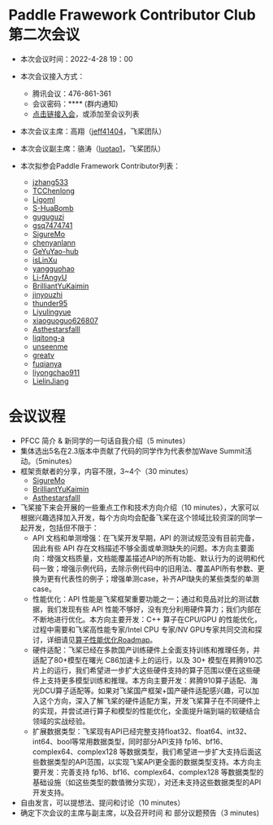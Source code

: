 # Paddle Frawework Contributor Club 第二次会议

- 本次会议时间：2022-4-28 19：00
- 本次会议接入方式： 
  - 腾讯会议：476-861-361
  - 会议密码：**** (群内通知)
  - [点击链接入会](https://meeting.tencent.com/dm/0dsJkRjNL5Ow)，或添加至会议列表


- 本次会议主席：高翔（[jeff41404](https://github.com/jeff41404)，飞桨团队）
- 本次会议副主席：骆涛（[luotao1](https://github.com/luotao1)，飞桨团队）

- 本次拟参会Paddle Framework Contributor列表：
    - [jzhang533](https://github.com/jzhang533)
    - [TCChenlong](https://github.com/TCChenlong)
    - [Ligoml](https://github.com/Ligoml)
    - [S-HuaBomb](https://github.com/S-HuaBomb)
    - [guguguzi](https://github.com/guguguzi)
    - [gsq7474741](https://github.com/gsq7474741)
    - [SigureMo](https://github.com/SigureMo)
    - [chenyanlann](https://github.com/chenyanlann)
    - [GeYuYao-hub](https://github.com/GeYuYao-hub)
    - [isLinXu](https://github.com/isLinXu)
    - [yangguohao](https://github.com/yangguohao)
    - [Li-fAngyU](https://github.com/Li-fAngyU)
    - [BrilliantYuKaimin](https://github.com/BrilliantYuKaimin)
    - [jinyouzhi](https://github.com/jinyouzhi)
    - [thunder95](https://github.com/thunder95)
    - [Liyulingyue](https://github.com/Liyulingyue)
    - [xiaoguoguo626807](https://github.com/xiaoguoguo626807)
    - [Asthestarsfalll](https://github.com/Asthestarsfalll)
    - [liqitong-a](https://github.com/liqitong-a)
    - [unseenme](https://github.com/unseenme)
    - [greatv](https://github.com/greatv)
    - [fuqianya](https://github.com/fuqianya)
    - [liyongchao911](https://github.com/liyongchao911)
    - [LielinJiang](https://github.com/LielinJiang)

# 会议议程

- PFCC 简介 & 新同学的一句话自我介绍（5 minutes）
- 集体选出5名在2.3版本中贡献了代码的同学作为代表参加Wave Summit活动。（5minutes）
- 框架贡献者的分享，内容不限，3~4个（30 minutes）
  - [SigureMo](https://github.com/SigureMo)
  - [BrilliantYuKaimin](https://github.com/BrilliantYuKaimin)
  - [Asthestarsfalll](https://github.com/Asthestarsfalll)
- 飞桨接下来会开展的一些重点工作和技术方向介绍（10 minutes），大家可以根据兴趣选择加入开发，每个方向均会配备飞桨在这个领域比较资深的同学一起开发，包括但不限于：
    - API 文档和单测增强：在飞桨开发早期，API 的测试规范没有目前完备，因此有些 API 存在文档描述不够全面或单测缺失的问题。本方向主要面向：增强文档质量，文档能覆盖描述API的所有功能、默认行为的说明和代码一致；增强示例代码，去除示例代码中的旧用法、覆盖API所有参数、更换为更有代表性的例子；增强单测case，补齐API缺失的某些类型的单测case。
    - 性能优化：API 性能是飞桨框架重要功能之一；通过和竞品对比的测试数据，我们发现有些 API 性能不够好，没有充分利用硬件算力；我们内部在不断地进行优化。本方向主要开发：C++ 算子在CPU/GPU 的性能优化，过程中需要和飞桨高性能专家/Intel CPU 专家/NV GPU专家共同交流和探讨，详细请见[算子性能优化Roadmap](https://github.com/PaddlePaddle/Paddle/issues/42286)。
    - 硬件适配：飞桨已经在多款国产训练硬件上全面支持训练和推理任务，并适配了80+模型在曙光 C86加速卡上的运行，以及 30+ 模型在昇腾910芯片上的运行，我们希望进一步扩大这些硬件支持的算子范围以便在这些硬件上支持更多模型训练和推理。本方向主要开发：昇腾910算子适配、海光DCU算子适配等。如果对飞桨国产框架+国产硬件适配感兴趣，可以加入这个方向，深入了解飞桨的硬件适配方案，开发飞桨算子在不同硬件上的实现，并尝试进行算子和模型的性能优化，全面提升端到端的软硬结合领域的实战经验。
    - 扩展数据类型：飞桨现有API已经完整支持float32、float64、int32、int64、bool等常用数据类型，同时部分API支持 fp16、bf16、complex64、complex128 等数据类型，我们希望进一步扩大支持后面这些数据类型的API范围，以实现飞桨API更全面的数据类型支持。本方向主要开发：完善支持 fp16、bf16、complex64、complex128 等数据类型的基础设施（如这些类型的数值微分实现），对还未支持这些数据类型的API开发支持。
- 自由发言，可以提想法、提问和讨论（10 minutes）
- 确定下次会议的主席与副主席，以及召开时间 和 部分议题预告（3 minutes)

